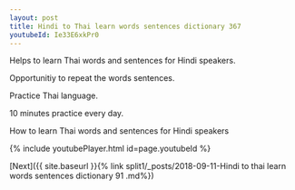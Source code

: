 ```yaml
---
layout: post
title: Hindi to Thai learn words sentences dictionary 367 
youtubeId: Ie33E6xkPr0
---
```

 
 
Helps to learn Thai words and sentences for Hindi speakers.

Opportunitiy to repeat the words sentences. 

Practice Thai language. 
 
10 minutes practice every day. 
 
How to learn Thai words and sentences for Hindi speakers 
 
{% include youtubePlayer.html id=page.youtubeId %}
 
 
[Next]({{ site.baseurl }}{% link  split1/_posts/2018-09-11-Hindi to thai learn words sentences dictionary 91 .md%})
 

